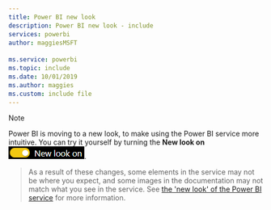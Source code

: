 ```yaml
---
title: Power BI new look
description: Power BI new look - include
services: powerbi
author: maggiesMSFT

ms.service: powerbi
ms.topic: include
ms.date: 10/01/2019
ms.author: maggies
ms.custom: include file
---
```


> [!NOTE]
> Power BI is moving to a new look, to make using the Power BI service more intuitive. You can try it yourself by turning the **New look on**  ![New look on toggle](media/power-bi-service-new-look-include/power-bi-new-look-on.png).

> As a result of these changes, some elements in the service may not be where you expect, and some images in the documentation may not match what you see in the service. See [the 'new look' of the Power BI service](../service-new-look.md) for more information.
